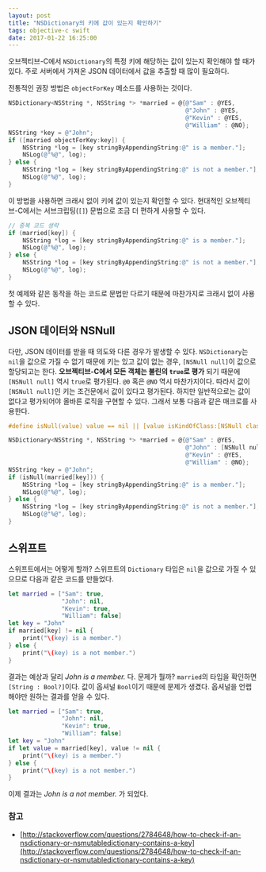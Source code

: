 ```yaml
---
layout: post
title: "NSDictionary의 키에 값이 있는지 확인하기"
tags: objective-c swift
date: 2017-01-22 16:25:00
---
```


오브젝티브-C에서 `NSDictionary`의 특정 키에 해당하는 값이 있는지 확인해야 할 때가 있다.
주로 서버에서 가져온 JSON 데이터에서 값을 추출할 때 많이 필요하다.

전통적인 권장 방법은 `objectForKey` 메소드를 사용하는 것이다.

```objective-c
NSDictionary<NSString *, NSString *> *married = @{@"Sam" : @YES,
                                                  @"John" : @YES,
                                                  @"Kevin" : @YES,
                                                  @"William" : @NO};
NSString *key = @"John";
if ([married objectForKey:key]) {
    NSString *log = [key stringByAppendingString:@" is a member."];
    NSLog(@"%@", log);
} else {
    NSString *log = [key stringByAppendingString:@" is not a member."];
    NSLog(@"%@", log);
}
```

이 방법을 사용하면 크래시 없이 키에 값이 있는지 확인할 수 있다.
현대적인 오브젝티브-C에서는 서브크립팅(`[]`) 문법으로 조금 더 편하게 사용할 수 있다.

```objective-c
// 중복 코드 생략
if (married[key]) {
    NSString *log = [key stringByAppendingString:@" is a member."];
    NSLog(@"%@", log);
} else {
    NSString *log = [key stringByAppendingString:@" is not a member."];
    NSLog(@"%@", log);
}
```

첫 예제와 같은 동작을 하는 코드로 문법만 다르기 때문에 마찬가지로 크래시 없이 사용할 수 있다.

## JSON 데이터와 NSNull

다만, JSON 데이터를 받을 때 의도와 다른 경우가 발생할 수 있다.
`NSDictionary`는 `nil`을 값으로 가질 수 없기 때문에 키는 있고 값이 없는 경우, `[NSNull null]`이 값으로 할당되고는 한다.
**오브젝티브-C에서 모든 객체는 불린의 `true`로 평가** 되기 때문에 `[NSNull null]` 역시 `true`로 평가된다. `@0` 혹은 `@NO` 역시 마찬가지이다.
따라서 값이 `[NSNull null]`인 키는 조건문에서 값이 있다고 평가된다. 하지만 일반적으로는 값이 없다고 평가되어야 올바른 로직을 구현할 수 있다.
그래서 보통 다음과 같은 매크로를 사용한다.

```objective-c
#define isNull(value) value == nil || [value isKindOfClass:[NSNull class]]

NSDictionary<NSString *, NSString *> *married = @{@"Sam" : @YES,
                                                  @"John" : [NSNull null],
                                                  @"Kevin" : @YES,
                                                  @"William" : @NO};
NSString *key = @"John";                        
if (isNull(married[key])) {
    NSString *log = [key stringByAppendingString:@" is a member."];
    NSLog(@"%@", log);
} else {
    NSString *log = [key stringByAppendingString:@" is not a member."];
    NSLog(@"%@", log);
}
```

## 스위프트

스위프트에서는 어떻게 할까?
스위프트의 `Dictionary` 타입은 `nil`을 값으로 가질 수 있으므로 다음과 같은 코드를 만들었다.

```swift
let married = ["Sam": true,
               "John": nil,
               "Kevin": true,
               "William": false]
let key = "John"
if married[key] != nil {
    print("\(key) is a member.")
} else {
    print("\(key) is a not member.")
}
```

결과는 예상과 달리 _John is a member._ 다.
문제가 뭘까? `married`의 타입을 확인하면 `[String : Bool?]`이다. 값이 옵셔널 `Bool`이기 때문에 문제가 생겼다. 옵셔널을 언랩 해야만 원하는 결과를 얻을 수 있다.

```swift
let married = ["Sam": true,
               "John": nil,
               "Kevin": true,
               "William": false]
let key = "John"
if let value = married[key], value != nil {
    print("\(key) is a member.")
} else {
    print("\(key) is a not member.")
}
```

이제 결과는 _John is a not member._ 가 되었다.

### 참고
- [http://stackoverflow.com/questions/2784648/how-to-check-if-an-nsdictionary-or-nsmutabledictionary-contains-a-key](http://stackoverflow.com/questions/2784648/how-to-check-if-an-nsdictionary-or-nsmutabledictionary-contains-a-key)
